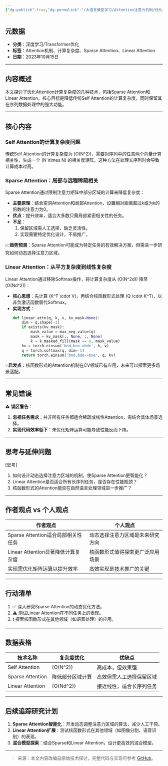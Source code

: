 ```yaml
---
{"dg-publish":true,"dg-permalink":"/大语言模型学习/Attention注意力机制/优化Attention计算复杂度的技术探讨","dg-home":false,"dg-description":"在此输入笔记的描述","dg-hide":false,"dg-hide-title":false,"dg-show-backlinks":true,"dg-show-local-graph":true,"dg-show-inline-title":true,"dg-pinned":false,"dg-passphrase":"在此输入访问密码","dg-enable-mathjax":false,"dg-enable-mermaid":false,"dg-enable-uml":false,"dg-note-icon":0,"dg-enable-dataview":false,"tags":["NLP"],"permalink":"/大语言模型学习/Attention注意力机制/优化Attention计算复杂度的技术探讨/","dgShowBacklinks":true,"dgShowLocalGraph":true,"dgShowInlineTitle":true,"dgPassFrontmatter":true,"noteIcon":0,"created":"2025-04-03T22:46:39.319+08:00","updated":"2025-04-03T22:47:01.351+08:00"}
---
```




## 元数据
- **分类**：深度学习/Transformer优化
- **标签**：Attention机制、计算复杂度、Sparse Attention、Linear Attention
- **日期**：2023年10月15日

---



## 内容概述
本文探讨了优化Attention计算复杂度的几种技术，包括Sparse Attention和Linear Attention。核心目标是降低传统Self Attention的计算复杂度，同时保留其在序列数据处理中的强大功能。

---



## 核心内容

### Self Attention的计算复杂度问题
传统Self Attention的计算复杂度为 \(O(N^2)\)，需要对序列中的任意两个向量计算相关性，生成一个 \(N \times N\) 的相关度矩阵。这种方法在处理长序列时会导致计算成本过高。


### Sparse Attention：局部与远程稀疏相关
Sparse Attention通过限制注意力矩阵中部分区域的计算来降低复杂度：
- **主要原理**：结合空洞Attention和局部Attention，设置相对距离超过k或为k的倍数的注意力为0。
- **优点**：提升效率，适合大多数只需局部紧密相关性的任务。
- **不足**：
  1. 保留区域需人工选择，缺乏灵活性。
  2. 实现需要特定优化设计，不易推广。

📈**趋势预测**：Sparse Attention可能成为特定任务的有效解决方案，但需进一步研究如何动态选择注意力区域。


### Linear Attention：从平方复杂度到线性复杂度
Linear Attention通过移除Softmax操作，将计算复杂度从 \(O(N^2d)\) 降至 \(O(Nd^2)\)：
- **核心思想**：先计算 \(K^T \cdot V\)，再结合核函数形式处理 \(Q \cdot K^T\)，以非负激活函数替代Softmax。
- **实现方式**：
  ```python
  def linear_attn(q, k, v, kv_mask=None):
      dim = q.shape[-1]
      if exists(kv_mask):
          mask_value = max_neg_value(q)
          mask = kv_mask[:, None, :, None]
          k = k.masked_fill(mask == 0, mask_value)
      kv = torch.einsum('bnd,bne->bde', k, v)
      q = torch.softmax(q, dim=-1)
      return torch.einsum('bnd,bde->bne', q, kv)
  ```

💡**启发点**：核函数形式的Attention机制在CV领域已有应用，未来可以探索更多场景适配。

---



## 常见错误
⚠️ **误区警告**：
1. **忽视任务需求**：并非所有任务都适合稀疏或线性Attention，需结合具体场景选择。
2. **实现代码效率低下**：未优化矩阵运算可能导致性能反而下降。

---



## 思考与延伸问题
[思考]  
1. 如何设计动态选择注意力区域的机制，使Sparse Attention更智能化？
2. Linear Attention是否适合所有长序列任务，是否存在性能瓶颈？
3. 核函数形式的Attention能否在自然语言处理领域进一步推广？

---



## 作者观点 vs 个人观点
| **作者观点**                          | **个人观点**                           |
|---------------------------------------|----------------------------------------|
| Sparse Attention适合局部相关性任务    | 动态选择注意力区域是未来研究方向       |
| Linear Attention显著降低计算复杂度    | 核函数形式值得探索更广泛应用场景       |
| 实现需优化矩阵运算以提升效率          | 高效实现是技术推广的关键               |

---



## 行动清单
1. ✅ 深入研究Sparse Attention的动态优化方法。
2. ⚠️ 测试Linear Attention在不同任务上的表现。
3. ❗️ 探索核函数形式在其他领域（如语音处理）的应用。

---



## 数据表格
| 技术名称         | 复杂度优化       | 优缺点                          |
|------------------|------------------|---------------------------------|
| Self Attention   | \(O(N^2)\)       | 高成本，但效果强                |
| Sparse Attention | 降低部分区域计算 | 高效但需人工选择保留区域         |
| Linear Attention | \(O(Nd^2)\)      | 接近线性，适合长序列任务         |

---



## 后续追踪研究计划
1. **Sparse Attention智能化**：开发动态调整注意力区域的算法，减少人工干预。
2. **Linear Attention扩展**：测试核函数形式在其他领域（如图像分割、语音识别）的表现。
3. **混合模型探索**：结合Sparse和Linear Attention，设计更高效的混合模型。

---

> 来源：本文内容改编自原始技术探讨，完整代码与实现可参考 [GitHub](https://github.com/lucidrains/linear-attention-transformer)。
